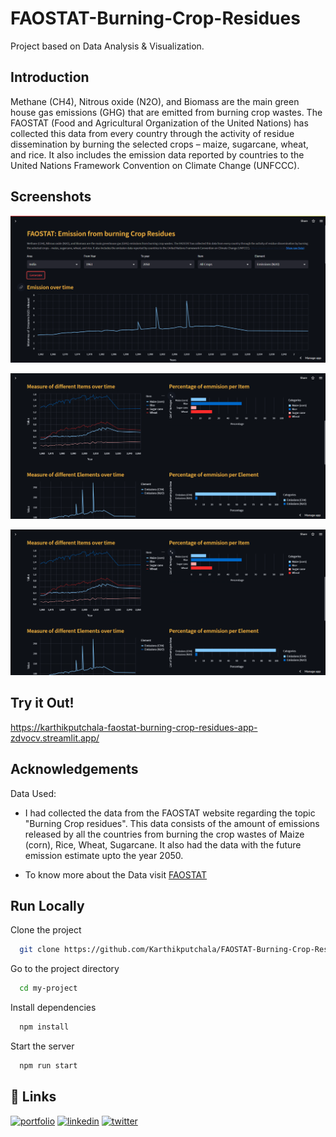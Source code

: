 
# FAOSTAT-Burning-Crop-Residues

Project based on  Data Analysis &amp; Visualization.
## Introduction 
Methane (CH4), Nitrous oxide (N2O), and Biomass are the main green house gas emissions (GHG) that are emitted from burning crop wastes. The FAOSTAT (Food and Agricultural Organization of the United Nations) has collected this data from every country through the activity of residue dissemination by burning the selected crops – maize, sugarcane, wheat, and rice. It also includes the emission data reported by countries to the United Nations Framework Convention on Climate Change (UNFCCC). 

## Screenshots

![](https://github.com/Karthikputchala/FAOSTAT-Burning-Crop-Residues/blob/main/Screenshots/Screenshot%20(30).png)

![](https://github.com/Karthikputchala/FAOSTAT-Burning-Crop-Residues/blob/main/Screenshots/Screenshot%20(31).png)

![](https://github.com/Karthikputchala/FAOSTAT-Burning-Crop-Residues/blob/main/Screenshots/Screenshot%20(31).png)


## Try it Out!

https://karthikputchala-faostat-burning-crop-residues-app-zdvocv.streamlit.app/

## Acknowledgements
Data Used:

- I had collected the data from the FAOSTAT website regarding the topic "Burning Crop residues". This data consists of the amount of emissions released by all the countries from burning the crop wastes of Maize (corn), Rice, Wheat, Sugarcane. It also had the data with the future emission estimate upto the year 2050.

- To know more about the Data visit [FAOSTAT](https://www.fao.org/faostat/en/#data/GB/visualize)


## Run Locally

Clone the project

```bash
  git clone https://github.com/Karthikputchala/FAOSTAT-Burning-Crop-Residues.git
```

Go to the project directory

```bash
  cd my-project
```

Install dependencies

```bash
  npm install
```

Start the server

```bash
  npm run start
```


## 🔗 Links
[![portfolio](https://img.shields.io/badge/my_portfolio-000?style=for-the-badge&logo=ko-fi&logoColor=white)](https://katherineoelsner.com/)
[![linkedin](https://img.shields.io/badge/linkedin-0A66C2?style=for-the-badge&logo=linkedin&logoColor=white)](https://www.linkedin.com/)
[![twitter](https://img.shields.io/badge/twitter-1DA1F2?style=for-the-badge&logo=twitter&logoColor=white)](https://twitter.com/)

